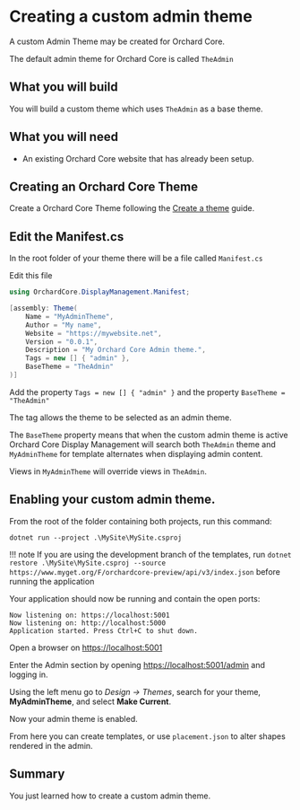 # Creating a custom admin theme

A custom Admin Theme may be created for Orchard Core.

The default admin theme for Orchard Core is called `TheAdmin`


## What you will build

You will build a custom theme which uses `TheAdmin` as a base theme.


## What you will need

- An existing Orchard Core website that has already been setup.

## Creating an Orchard Core Theme

Create a Orchard Core Theme following the [Create a theme](../../getting-started/theme.md) guide.

## Edit the Manifest.cs

In the root folder of your theme there will be a file called `Manifest.cs`

Edit this file

```csharp
using OrchardCore.DisplayManagement.Manifest;

[assembly: Theme(
    Name = "MyAdminTheme",
    Author = "My name",
    Website = "https://mywebsite.net",
    Version = "0.0.1",
    Description = "My Orchard Core Admin theme.",
    Tags = new [] { "admin" },
    BaseTheme = "TheAdmin"
)]
```

Add the property `Tags = new [] { "admin" }` and the property `BaseTheme = "TheAdmin"`

The tag allows the theme to be selected as an admin theme.

The `BaseTheme` property means that when the custom admin theme is active Orchard Core Display Management
will search both `TheAdmin` theme and `MyAdminTheme` for template alternates when displaying admin content.

Views in `MyAdminTheme` will override views in `TheAdmin`.

## Enabling your custom admin theme.

From the root of the folder containing both projects, run this command:

`dotnet run --project .\MySite\MySite.csproj`

!!! note
    If you are using the development branch of the templates, run `dotnet restore .\MySite\MySite.csproj --source https://www.myget.org/F/orchardcore-preview/api/v3/index.json` before running the application

Your application should now be running and contain the open ports:

```
Now listening on: https://localhost:5001
Now listening on: http://localhost:5000
Application started. Press Ctrl+C to shut down.
```

Open a browser on <https://localhost:5001>

Enter the Admin section by opening <https://localhost:5001/admin> and logging in.

Using the left menu go to _Design -> Themes_, search for your theme, __MyAdminTheme__, and select __Make Current__.

Now your admin theme is enabled.

From here you can create templates, or use `placement.json` to alter shapes rendered in the admin.

## Summary

You just learned how to create a custom admin theme.

